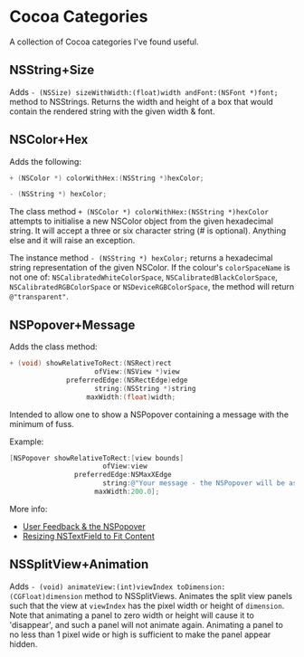 # Cocoa Categories
A collection of Cocoa categories I've found useful.

## NSString+Size
Adds `- (NSSize) sizeWithWidth:(float)width andFont:(NSFont *)font;` method to NSStrings. Returns the width and height of a box that would contain the rendered string with the given width & font.

## NSColor+Hex
Adds the following:

```ObjectiveC
+ (NSColor *) colorWithHex:(NSString *)hexColor;

- (NSString *) hexColor;
```

The class method `+ (NSColor *) colorWithHex:(NSString *)hexColor` attempts to initialise a new NSColor object from the given hexadecimal string. It will accept a three or six character string (# is optional). Anything else and it will raise an exception.

The instance method `- (NSString *) hexColor;` returns a hexadecimal string representation of the given NSColor. If the colour's `colorSpaceName` is not one of: `NSCalibratedWhiteColorSpace`, `NSCalibratedBlackColorSpace`, `NSCalibratedRGBColorSpace` or `NSDeviceRGBColorSpace`, the method will return `@"transparent"`.

## NSPopover+Message
Adds the class method:

```ObjectiveC
+ (void) showRelativeToRect:(NSRect)rect
                     ofView:(NSView *)view
              preferredEdge:(NSRectEdge)edge
                     string:(NSString *)string
                   maxWidth:(float)width;
```

Intended to allow one to show a NSPopover containing a message with the minimum of fuss.

Example:

```ObjectiveC
[NSPopover showRelativeToRect:[view bounds]
                       ofView:view
                preferredEdge:NSMaxXEdge
                       string:@"Your message - the NSPopover will be as tall as required depending on your given maxWidth"
                     maxWidth:200.0];
```

More info:

- [User Feedback & the NSPopover](http://12412.org/2012/03/user-feedback-simplifying-the-nspopover/ "User Feedback & the NSPopover")
- [Resizing NSTextField to Fit Content](http://pagesofinterest.net/blog/2012/03/resizing-nstextfield-to-fit-content/ "Resizing NSTextField to Fit Content")


## NSSplitView+Animation

Adds `- (void) animateView:(int)viewIndex toDimension:(CGFloat)dimension` method to NSSplitViews. Animates the split view panels such that the view at `viewIndex` has the pixel width or height of `dimension`. Note that animating a panel to zero width or height will cause it to 'disappear', and such a panel will not animate again. Animating a panel to no less than 1 pixel wide or high is sufficient to make the panel appear hidden.
